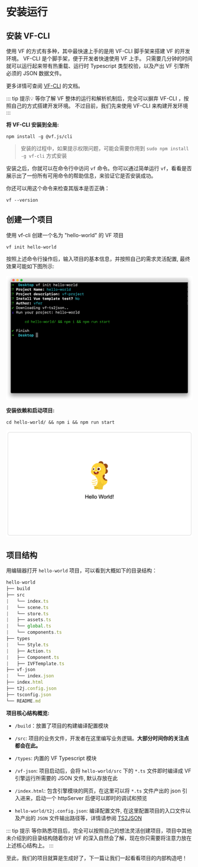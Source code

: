 # 安装运行


## 安装 VF-CLI 

使用 VF 的方式有多种，其中最快速上手的是用 VF-CLI 脚手架来搭建 VF 的开发环境。
VF-CLI 是个脚手架，便于开发者快速使用 VF 上手。
只需要几分钟的时间就可以运行起来带有热重载、运行时 Typescript 类型校验，以及产出 VF 引擎所必须的 JSON 数据文件。

更多详情可查阅 [VF-CLI](https://github.com/vipkid-edu/vf-cli) 的文档。

::: tip 提示💡
等你了解 VF 整体的运行和解析机制后，完全可以摒弃 VF-CLI ，按照自己的方式搭建开发环境。
不过目前，我们先来使用 VF-CLI 来构建开发环境
:::

**将 VF-CLI 安装到全局:**

```shell script
npm install -g @vf.js/cli
```
> 安装的过程中，如果提示权限问题，可能会需要你用到 ```sudo npm install -g vf-cli``` 方式安装
    
安装之后，你就可以在命令行中访问 ``vf`` 命令。你可以通过简单运行 ``vf``，看看是否展示出了一份所有可用命令的帮助信息，来验证它是否安装成功。

你还可以用这个命令来检查其版本是否正确：
```shell script
vf --version
```

## 创建一个项目

使用 vf-cli 创建一个名为 "hello-world" 的 VF 项目
```shell script
vf init hello-world
```

按照上述命令行操作后，输入项目的基本信息，并按照自己的需求灵活配置, 最终效果可能如下图所示:
<br/>  
![image](../assets/vf-cli-init.png)

**安装依赖和启动项目:**
```shell script
cd hello-world/ && npm i && npm run start
```

![image](../assets/vf-hello.png)

## 项目结构
用编辑器打开 `hello-world` 项目，可以看到大概如下的目录结构：
```javascript
hello-world
├── build
├── src
|   └── index.ts
|   └── scene.ts
|   └── store.ts 
|   ├── assets.ts
|   └── global.ts 
|   └── components.ts
├── types
|   └── Style.ts
|   ├── Action.ts
|   ├── Component.ts
|   ├── IVFTemplate.ts
├── vf-json
|   └── index.json
├── index.html
├── t2j.config.json
├── tsconfig.json
└── README.md
```
**项目核心结构概览:**

* `/build`：放置了项目的构建编译配置模块

* `/src`: 项目的业务文件，开发者在这里编写业务逻辑。**大部分时间你的关注点都会在此。**

* `/types`: 内置的 VF Typescript 模块

* `/vf-json`: 项目启动后，会将 ``hello-world/src`` 下的 `*.ts` 文件即时编译成 VF 引擎运行所需要的 JSON 文件, 默认存放在此

* `/index.html`:  包含引擎模块的网页，在这里可以将 `*.ts` 文件产出的 json 引入进来，启动一个 httpServer 后便可以即时的调试和预览

* `hello-world/t2j.config.json`: 编译配置文件, 在这里配置项目的入口文件以及产出的 `JSON` 文件输出路径等，详情请参阅 [TS2JSON](https://github.com/vipkid-edu/vf-ts2json)

::: tip 提示
等你熟悉项目后，完全可以按照自己的想法灵活创建项目，项目中其他未介绍到的目录结构随着你对 VF 的深入自然会了解，现在你只需要将注意力放在上述核心结构上。
:::

至此，我们的项目就算是生成好了，下一篇让我们一起看看项目的内部构造吧！


